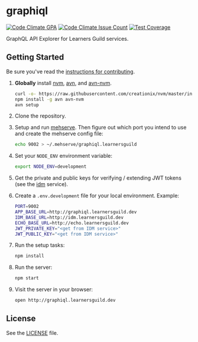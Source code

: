 # graphiql

[![Code Climate GPA](https://codeclimate.com/repos/579a5a63ecc56b00640024ab/badges/744d8456fd1e64520be3/gpa.svg)](https://codeclimate.com/repos/579a5a63ecc56b00640024ab/feed)
[![Code Climate Issue Count](https://codeclimate.com/repos/579a5a63ecc56b00640024ab/badges/744d8456fd1e64520be3/issue_count.svg)](https://codeclimate.com/repos/579a5a63ecc56b00640024ab/feed)
[![Test Coverage](https://codeclimate.com/repos/579a5a63ecc56b00640024ab/badges/744d8456fd1e64520be3/coverage.svg)](https://codeclimate.com/repos/579a5a63ecc56b00640024ab/coverage)


GraphQL API Explorer for Learners Guild services.

## Getting Started

Be sure you've read the [instructions for contributing](./CONTRIBUTING.md).

1. **Globally** install [nvm][nvm], [avn][avn], and [avn-nvm][avn-nvm].

    ```bash
    curl -o- https://raw.githubusercontent.com/creationix/nvm/master/install.sh | bash
    npm install -g avn avn-nvm
    avn setup
    ```

2. Clone the repository.

3. Setup and run [mehserve][mehserve]. Then figure out which port you intend to use and create the mehserve config file:

    ```bash
    echo 9002 > ~/.mehserve/graphiql.learnersguild
    ```

4. Set your `NODE_ENV` environment variable:

    ```bash
    export NODE_ENV=development
    ```

5. Get the private and public keys for verifying / extending JWT tokens (see the [idm][idm] service).

6. Create a `.env.development` file for your local environment. Example:

    ```bash
    PORT=9002
    APP_BASE_URL=http://graphiql.learnersguild.dev
    IDM_BASE_URL=http://idm.learnersguild.dev
    ECHO_BASE_URL=http://echo.learnersguild.dev
    JWT_PRIVATE_KEY="<get from IDM service>"
    JWT_PUBLIC_KEY="<get from IDM service>"
    ```

7. Run the setup tasks:

    ```bash
    npm install
    ```

8. Run the server:

    ```bash
    npm start
    ```

9. Visit the server in your browser:

    ```bash
    open http://graphiql.learnersguild.dev
    ```

## License

See the [LICENSE](./LICENSE) file.


[idm]: https://github.com/LearnersGuild/idm
[mehserve]: https://github.com/timecounts/mehserve
[nvm]: https://github.com/creationix/nvm
[avn]: https://github.com/wbyoung/avn
[avn-nvm]: https://github.com/wbyoung/avn-nvm
